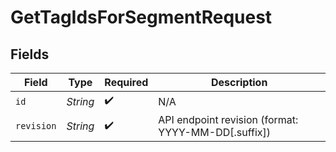 # GetTagIdsForSegmentRequest


## Fields

| Field                                               | Type                                                | Required                                            | Description                                         |
| --------------------------------------------------- | --------------------------------------------------- | --------------------------------------------------- | --------------------------------------------------- |
| `id`                                                | *String*                                            | :heavy_check_mark:                                  | N/A                                                 |
| `revision`                                          | *String*                                            | :heavy_check_mark:                                  | API endpoint revision (format: YYYY-MM-DD[.suffix]) |